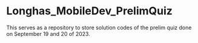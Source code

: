# Longhas_MobileDev_PrelimQuiz
This serves as a repository to store solution codes of the prelim quiz done on September 19 and 20 of 2023.
